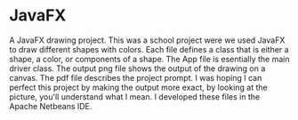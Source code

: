 # JavaFX
A JavaFX drawing project. This was a school project were we used JavaFX to draw different shapes with colors. Each file defines a class that is either a shape, a color, or components of a shape. The App file is esentially the main driver class. The output png file shows the output of the drawing on a canvas. The pdf file describes the project prompt. I was hoping I can perfect this project by making the output more exact, by looking at the picture, you'll understand what I mean. I developed these files in the Apache Netbeans IDE.
